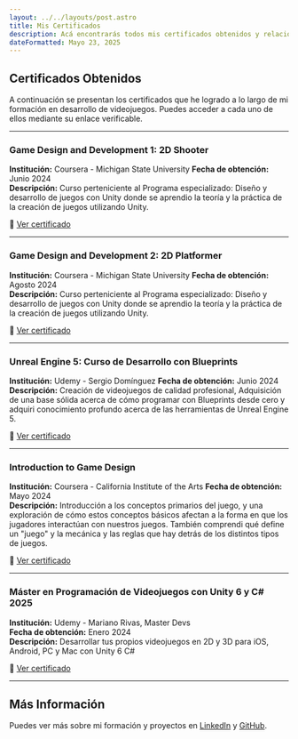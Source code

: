 ```yaml
---
layout: ../../layouts/post.astro
title: Mis Certificados
description: Acá encontrarás todos mis certificados obtenidos y relacionados con el desarrollo de videojuegos.
dateFormatted: Mayo 23, 2025
---
```


## Certificados Obtenidos

A continuación se presentan los certificados que he logrado a lo largo de mi formación en desarrollo de videojuegos. Puedes acceder a cada uno de ellos mediante su enlace verificable.

---

### Game Design and Development 1: 2D Shooter

**Institución:** Coursera - Michigan State University
**Fecha de obtención:** Junio 2024  
**Descripción:** Curso perteniciente al Programa especializado: Diseño y desarrollo de juegos con Unity donde se aprendio la teoría y la práctica de la creación de juegos utilizando Unity.

🔗 [Ver certificado](https://www.coursera.org/account/accomplishments/verify/DMC5RXZ7ZZQY)

---

### Game Design and Development 2: 2D Platformer

**Institución:** Coursera - Michigan State University
**Fecha de obtención:** Agosto 2024  
**Descripción:** Curso perteniciente al Programa especializado: Diseño y desarrollo de juegos con Unity donde se aprendio la teoría y la práctica de la creación de juegos utilizando Unity.

🔗 [Ver certificado](https://www.coursera.org/account/accomplishments/verify/V2VQ75DBUBWG)

---

### Unreal Engine 5: Curso de Desarrollo con Blueprints

**Institución:** Udemy - Sergio Domínguez
**Fecha de obtención:** Junio 2024  
**Descripción:** Creación de videojuegos de calidad profesional, Adquisición de una base sólida acerca de cómo programar con Blueprints desde cero y adquiri conocimiento profundo acerca de las herramientas de Unreal Engine 5.

🔗 [Ver certificado](https://www.udemy.com/certificate/UC-b57395ee-77e1-45b1-a2a3-5e094f4941ac/)

---

### Introduction to Game Design

**Institución:** Coursera - California Institute of the Arts
**Fecha de obtención:** Mayo 2024  
**Descripción:** Introducción a los conceptos primarios del juego, y una exploración de cómo estos conceptos básicos afectan a la forma en que los jugadores interactúan con nuestros juegos. También comprendi qué define un "juego" y la mecánica y las reglas que hay detrás de los distintos tipos de juegos.

🔗 [Ver certificado](https://www.coursera.org/account/accomplishments/verify/KGLFEDVXBH7C)

---

### Máster en Programación de Videojuegos con Unity 6 y C# 2025

**Institución:** Udemy - Mariano Rivas, Master Devs  
**Fecha de obtención:** Enero 2024  
**Descripción:** Desarrollar tus propios videojuegos en 2D y 3D para iOS, Android, PC y Mac con Unity 6 C#

🔗 [Ver certificado](https://www.udemy.com/certificate/UC-fb989ad0-9061-43bc-afff-0fcbd107a94c/)

---

## Más Información

Puedes ver más sobre mi formación y proyectos en [LinkedIn](https://www.linkedin.com/in/andres-felipe-diaz-silvera-game-developer/) y [GitHub](https://github.com/AndresFelipeDiazSilvera).

